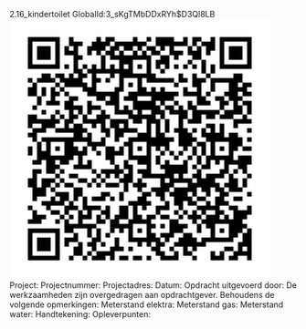 2.16_kindertoilet
GlobalId:3_sKgTMbDDxRYh$D3Ql8LB
![picture](https://github.com/C-Claus/Data-Files/blob/master/QR_codes/KDV/2.16_kindertoilet.png)
Project:
Projectnummer:
Projectadres:
Datum:
Opdracht uitgevoerd door:
De werkzaamheden zijn overgedragen aan opdrachtgever. Behoudens de volgende opmerkingen:
Meterstand elektra:
Meterstand gas:
Meterstand water:
Handtekening:
Opleverpunten:
